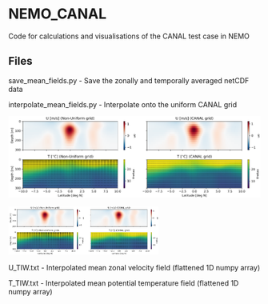 # NEMO_CANAL
Code for calculations and visualisations of the CANAL test case in NEMO

Files
------

save_mean_fields.py - Save the zonally and temporally averaged netCDF data

interpolate_mean_fields.py - Interpolate onto the uniform CANAL grid

<img src="/images/interpolate_onto_CANAL.png" alt="Alt text" title="Optional title">

<img
  src="/images/interpolate_onto_CANAL.png"
  alt="Alt text"
  title="Optional title"
  style="display: inline-block; margin: 0 auto; max-width: 300px">

U_TIW.txt - Interpolated mean zonal velocity field (flattened 1D numpy array)

T_TIW.txt - Interpolated mean potential temperature field (flattened 1D numpy array)
